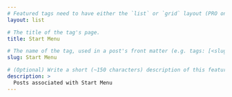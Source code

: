```yaml
---
# Featured tags need to have either the `list` or `grid` layout (PRO only).
layout: list

# The title of the tag's page.
title: Start Menu

# The name of the tag, used in a post's front matter (e.g. tags: [<slug>]).
slug: Start Menu

# (Optional) Write a short (~150 characters) description of this featured tag.
description: >
  Posts associated with Start Menu
---
```

